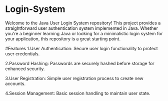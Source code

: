# Login-System
Welcome to the Java User Login System repository! This project provides a straightforward user authentication system implemented in Java. Whether you're a beginner learning Java or looking for a minimalistic login system for your application, this repository is a great starting point.

#Features
1.User Authentication: Secure user login functionality to protect user credentials.

2.Password Hashing: Passwords are securely hashed before storage for enhanced security.

3.User Registration: Simple user registration process to create new accounts.

4.Session Management: Basic session handling to maintain user state.
